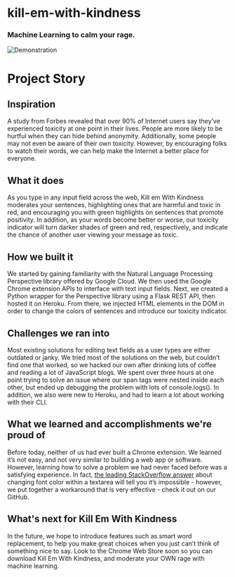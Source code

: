 # kill-em-with-kindness

### Machine Learning to calm your rage.

![Demonstration](https://cdn.discordapp.com/attachments/689565809861066808/825731654793297990/temp.gif)

# Project Story

## Inspiration
A study from Forbes revealed that over 90% of Internet users say they’ve experienced toxicity at one point in their lives. People are more likely to be hurtful when they can hide behind anonymity. Additionally, some people may not even be aware of their own toxicity. However, by encouraging folks to watch their words, we can help make the Internet a better place for everyone.

## What it does
As you type in any input field across the web, Kill em With Kindness moderates your sentences, highlighting ones that are harmful and toxic in red, and encouraging you with green highlights on sentences that promote positivity. In addition, as your words become better or worse, our toxicity indicator will turn darker shades of green and red, respectively, and indicate the chance of another user viewing your message as toxic.

## How we built it
We started by gaining familiarity with the Natural Language Processing Perspective library offered by Google Cloud. We then used the Google Chrome extension APIs to interface with text input fields. Next, we created a Python wrapper for the Perspective library using a Flask REST API, then hosted it on Heroku. From there, we injected HTML elements in the DOM in order to change the colors of sentences and introduce our toxicity indicator.

## Challenges we ran into

Most existing solutions for editing text fields as a user types are either outdated or janky. We tried most of the solutions on the web, but couldn’t find one that worked, so we hacked our own after drinking lots of coffee and reading a lot of JavaScript blogs. We spent over three hours at one point trying to solve an issue where our span tags were nested inside each other, but ended up debugging the problem with lots of console.logs(). In addition, we also were new to Heroku, and had to learn a lot about working with their CLI.

## What we learned and accomplishments we're proud of

Before today, neither of us had ever built a Chrome extension. We learned it’s not easy, and not very similar to building a web app or software. However, learning how to solve a problem we had never faced before was a satisfying experience. In fact, [the leading StackOverflow answer](https://stackoverflow.com/a/37160584/4352114) about changing font color within a textarea will tell you it’s impossible - however, we put together a workaround that is very effective - check it out on our GitHub.

## What's next for Kill Em With Kindness

In the future, we hope to introduce features such as smart word replacement, to help you make great choices when you just can’t think of something nice to say. Look to the Chrome Web Store soon so you can download Kill Em With Kindness, and moderate your OWN rage with machine learning.
